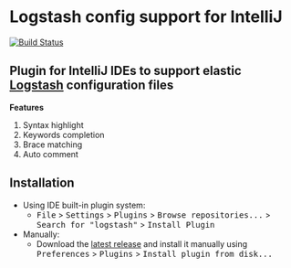 # **Logstash config support for IntelliJ**

[![Build Status](https://travis-ci.com/ikorennoy/logstash-intellij-plugin.svg?branch=master)](https://travis-ci.com/ikorennoy/logstash-intellij-plugin)
<!-- [![codecov](https://codecov.io/gh/ikorennoy/logstash-intellij-plugin/branch/master/graph/badge.svg?token=FYTg8XNarA)](https://codecov.io/gh/ikorennoy/logstash-intellij-plugin) -->
## **Plugin for IntelliJ IDEs to support elastic [Logstash](https://www.elastic.co/products/logstash) configuration files**

**Features**
1. Syntax highlight
2. Keywords completion
3. Brace matching
4. Auto comment

## Installation


- Using IDE built-in plugin system:
  - <kbd>File</kbd> > <kbd>Settings</kbd> > <kbd>Plugins</kbd> > <kbd>Browse repositories...</kbd> > <kbd>Search for "logstash"</kbd> > <kbd>Install Plugin</kbd>
- Manually:
  - Download the [latest release](https://github.com/redfoos/logstash-intellij-plugin/releases/latest) and install it manually using <kbd>Preferences</kbd> > <kbd>Plugins</kbd> > <kbd>Install plugin from disk...</kbd>
